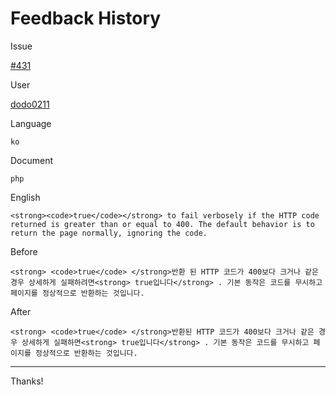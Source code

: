 # Feedback History

Issue

[#431](https://github.com/runebookdev/runebook/issues/431)

User

[dodo0211](https://github.com/dodo0211/)

Language

```
ko
```

Document

```
php
```


English

```
<strong><code>true</code></strong> to fail verbosely if the HTTP code returned is greater than or equal to 400. The default behavior is to return the page normally, ignoring the code.
```

Before

```
<strong> <code>true</code> </strong>반환 된 HTTP 코드가 400보다 크거나 같은 경우 상세하게 실패하려면<strong> true입니다</strong> . 기본 동작은 코드를 무시하고 페이지를 정상적으로 반환하는 것입니다.
```


After

```
<strong> <code>true</code> </strong>반환된 HTTP 코드가 400보다 크거나 같은 경우 상세하게 실패하면<strong> true입니다</strong> . 기본 동작은 코드를 무시하고 페이지를 정상적으로 반환하는 것입니다.
```

---
Thanks!